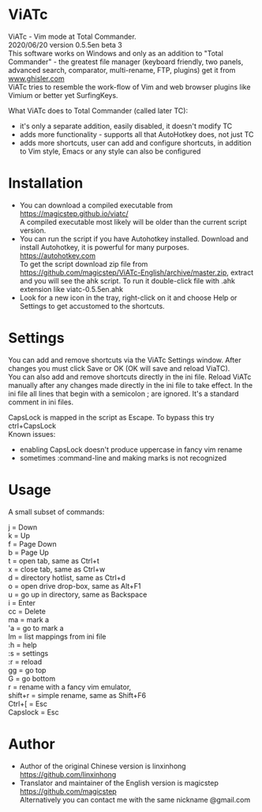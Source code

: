ViATc
=====
ViATc - Vim mode at Total Commander.  
2020/06/20  version 0.5.5en beta 3  
This software works on Windows and only as an addition to "Total Commander" - the greatest file manager (keyboard friendly, two panels, advanced search, comparator, multi-rename, FTP, plugins) get it from www.ghisler.com  
ViATc tries to resemble the work-flow of Vim and web browser plugins like Vimium or better yet SurfingKeys.

What ViATc does to Total Commander (called later TC):
- it's only a separate addition, easily disabled, it doesn't modify TC
- adds more functionality - supports all that AutoHotkey does, not just TC
- adds more shortcuts, user can add and configure shortcuts, in addition to Vim style, Emacs or any style can also be configured



Installation
============
- You can download a compiled executable from https://magicstep.github.io/viatc/  
  A compiled executable most likely will be older than the current script version. 
- You can run the script if you have Autohotkey installed. Download and install Autohotkey, it is powerful for many purposes. https://autohotkey.com  
  To get the script download zip file from https://github.com/magicstep/ViATc-English/archive/master.zip, extract and you will see the ahk script. To run it double-click file with .ahk extension like viatc-0.5.5en.ahk
- Look for a new icon in the tray, right-click on it and choose Help or Settings to get accustomed to the shortcuts.

Settings
========
You can add and remove shortcuts via the ViATc Settings window. After changes you must click Save or OK (OK will save and reload ViaTC).  
You can also add and remove shortcuts directly in the ini file. Reload ViATc manually after any changes made directly in the ini file to take effect.
In the ini file all lines that begin with a semicolon ; are ignored. It's a standard comment in ini files.  

CapsLock is mapped in the script as Escape. To bypass this try ctrl+CapsLock  
Known issues:  
- enabling CapsLock doesn't produce uppercase in fancy vim rename
- sometimes  :command-line and making marks is not recognized

Usage
=====
A small subset of commands:

j  = Down  
k  = Up  
f  = Page Down  
b  = Page Up  
t  = open tab, same as Ctrl+t  
x  = close tab, same as Ctrl+w  
d  = directory hotlist, same as Ctrl+d  
o  = open drive drop-box, same as Alt+F1  
u  = go up in directory, same as Backspace  
i  = Enter  
cc = Delete  
ma = mark a  
'a = go to mark a  
lm = list mappings from ini file  
:h = help  
:s = settings  
:r = reload  
gg = go top  
G  = go bottom  
r  = rename with a fancy vim emulator,   
shift+r  = simple rename, same as Shift+F6  
Ctrl+[   = Esc  
Capslock = Esc  

Author
======
- Author of the original Chinese version is linxinhong https://github.com/linxinhong
- Translator and maintainer of the English version is magicstep https://github.com/magicstep  
  Alternatively you can contact me with the same nickname @gmail.com


